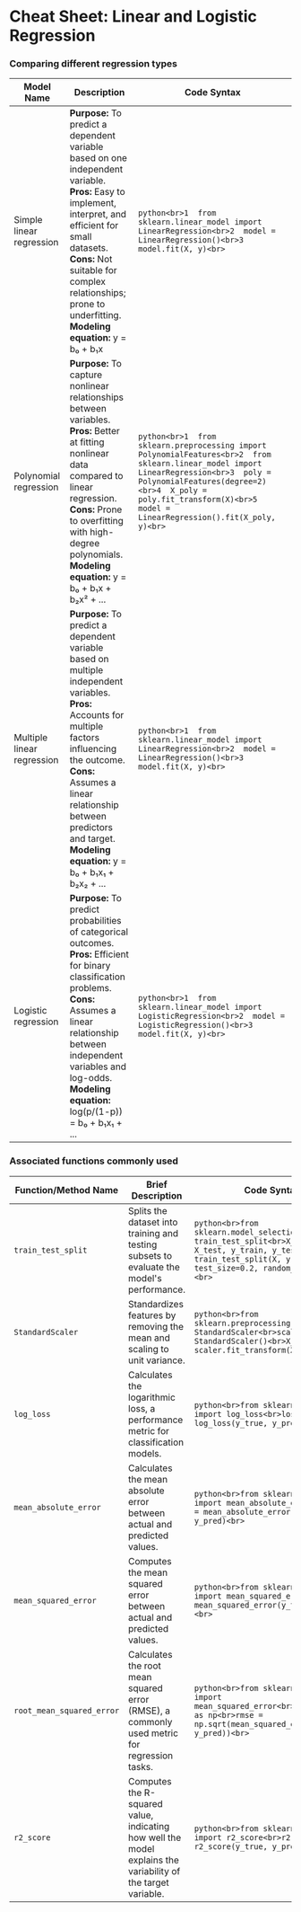 # Cheat Sheet: Linear and Logistic Regression

### Comparing different regression types

| Model Name | Description | Code Syntax |
|---|---|---|
| Simple linear regression | **Purpose:** To predict a dependent variable based on one independent variable.<br>**Pros:** Easy to implement, interpret, and efficient for small datasets.<br>**Cons:** Not suitable for complex relationships; prone to underfitting.<br>**Modeling equation:** y = b₀ + b₁x | ```python<br>1  from sklearn.linear_model import LinearRegression<br>2  model = LinearRegression()<br>3  model.fit(X, y)<br>``` |
| Polynomial regression | **Purpose:** To capture nonlinear relationships between variables.<br>**Pros:** Better at fitting nonlinear data compared to linear regression.<br>**Cons:** Prone to overfitting with high-degree polynomials.<br>**Modeling equation:** y = b₀ + b₁x + b₂x² + ... | ```python<br>1  from sklearn.preprocessing import PolynomialFeatures<br>2  from sklearn.linear_model import LinearRegression<br>3  poly = PolynomialFeatures(degree=2)<br>4  X_poly = poly.fit_transform(X)<br>5  model = LinearRegression().fit(X_poly, y)<br>``` |
| Multiple linear regression | **Purpose:** To predict a dependent variable based on multiple independent variables.<br>**Pros:** Accounts for multiple factors influencing the outcome.<br>**Cons:** Assumes a linear relationship between predictors and target.<br>**Modeling equation:** y = b₀ + b₁x₁ + b₂x₂ + ... | ```python<br>1  from sklearn.linear_model import LinearRegression<br>2  model = LinearRegression()<br>3  model.fit(X, y)<br>``` |
| Logistic regression | **Purpose:** To predict probabilities of categorical outcomes.<br>**Pros:** Efficient for binary classification problems.<br>**Cons:** Assumes a linear relationship between independent variables and log-odds.<br>**Modeling equation:** log(p/(1-p)) = b₀ + b₁x₁ + ... | ```python<br>1  from sklearn.linear_model import LogisticRegression<br>2  model = LogisticRegression()<br>3  model.fit(X, y)<br>``` |

### Associated functions commonly used

| Function/Method Name | Brief Description | Code Syntax |
|---|---|---|
| `train_test_split` | Splits the dataset into training and testing subsets to evaluate the model's performance. | ```python<br>from sklearn.model_selection import train_test_split<br>X_train, X_test, y_train, y_test = train_test_split(X, y, test_size=0.2, random_state=42)<br>``` |
| `StandardScaler` | Standardizes features by removing the mean and scaling to unit variance. | ```python<br>from sklearn.preprocessing import StandardScaler<br>scaler = StandardScaler()<br>X_scaled = scaler.fit_transform(X)<br>``` |
| `log_loss` | Calculates the logarithmic loss, a performance metric for classification models. | ```python<br>from sklearn.metrics import log_loss<br>loss = log_loss(y_true, y_pred_proba)<br>``` |
| `mean_absolute_error` | Calculates the mean absolute error between actual and predicted values. | ```python<br>from sklearn.metrics import mean_absolute_error<br>mae = mean_absolute_error(y_true, y_pred)<br>``` |
| `mean_squared_error` | Computes the mean squared error between actual and predicted values. | ```python<br>from sklearn.metrics import mean_squared_error<br>mse = mean_squared_error(y_true, y_pred)<br>``` |
| `root_mean_squared_error` | Calculates the root mean squared error (RMSE), a commonly used metric for regression tasks. | ```python<br>from sklearn.metrics import mean_squared_error<br>import numpy as np<br>rmse = np.sqrt(mean_squared_error(y_true, y_pred))<br>``` |
| `r2_score` | Computes the R-squared value, indicating how well the model explains the variability of the target variable. | ```python<br>from sklearn.metrics import r2_score<br>r2 = r2_score(y_true, y_pred)<br>``` |

